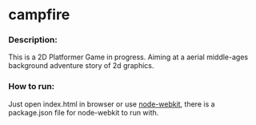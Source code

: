 campfire
========

### Description:

This is a 2D Platformer Game in progress.
Aiming at a aerial middle-ages background adventure story of 2d graphics.

### How to run:

Just open index.html in browser or use [node-webkit], there is a package.json file for node-webkit to run with.

[node-webkit]: http://github.com/rogerwang/node-webkit